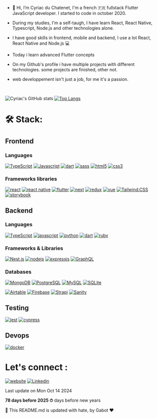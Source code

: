 
- 👋 Hi, I’m Cyriac du Chatenet, I'm a french 🇫🇷 fullstack Flutter JavaScript developer. I started to code in october 2020.
- During my studies, I'm a self-taugh, I have learn React, React Native, Typescript, Node.js and other technologies alone.
- I have good skills in frontend, mobile and backend, I use a lot React, React Native and Node.js 💻
- Today i learn advanced Flutter concepts
  
- On my Github's profile i have multiple projects with different technologies. some projects are finished, other not.
- web developpement isn't just a job, for me it's a passion.
<br>

![Cyriac's GitHub stats](https://github-readme-stats.vercel.app/api?username=CyriacduChatenet&show_icons=true&theme=tokyonight)
[![Top Langs](https://github-readme-stats.vercel.app/api/top-langs/?username=CyriacduChatenet&layout=compact&langs_count=10&theme=tokyonight&card_width=450)]()

# 🛠 Stack:
## Frontend
### Languages

[![TypeScript](https://img.shields.io/badge/TypeScript-007ACC?style=for-the-badge&logo=typescript&logoColor=white)](https://www.typescriptlang.org/docs/)
[![Javascript](https://img.shields.io/badge/JavaScript-323330?style=for-the-badge&logo=javascript&logoColor=F7DF1E)](https://www.javascript.com/)
[![dart](https://img.shields.io/badge/Dart-2DB6F5?style=for-the-badge&logo=dart&logoColor=FFFFFF)](https://dart.dev/)
[![sass](https://img.shields.io/badge/Sass-CC6699?style=for-the-badge&logo=sass&logoColor=white)](https://sass-lang.com/)
[![html5](https://img.shields.io/badge/HTML5-E34F26?style=for-the-badge&logo=html5&logoColor=white)](https://devdocs.io/css/)
[![css3](https://img.shields.io/badge/CSS3-1572B6?style=for-the-badge&logo=css3&logoColor=white)](https://devdocs.io/html/)

### Frameworks libraries
[![react](https://img.shields.io/badge/React-20232A?style=for-the-badge&logo=react&logoColor=61DAFB)](https://fr.reactjs.org/)
[![react native](https://img.shields.io/badge/React_native-20232A?style=for-the-badge&logo=react&logoColor=61DAFB)](https://reactnative.dev/)
[![flutter](https://img.shields.io/badge/Flutter-60C8F7?style=for-the-badge&logo=flutter&logoColor=FFFFFF)](https://flutter.dev/)
[![next](https://img.shields.io/badge/Next.js-20232A?style=for-the-badge&logo=nextdotjs&logoColor=FFFFFF)](https://nextjs.org/)
[![redux](https://img.shields.io/badge/Redux_Toolkit-7649BD?style=for-the-badge&logo=redux&logoColor=FFFFFF)](https://redux-toolkit.js.org/)
[![vue](https://img.shields.io/badge/Vue-20232A?style=for-the-badge&logo=vuedotjs&logoColor=44D292)](https://vuejs.org/)
[![Tailwind.CSS](https://img.shields.io/badge/TailwindCSS-16a1ba?style=for-the-badge&logo=tailwindcss&logoColor=white)](https://tailwindcss.com/)
[![storybook](https://img.shields.io/badge/Storybook.js-FF4685?style=for-the-badge&logo=storybook&logoColor=FFFFFF)](https://storybook.js.org/)

## Backend
### Languages
[![TypeScript](https://img.shields.io/badge/TypeScript-007ACC?style=for-the-badge&logo=typescript&logoColor=white)](https://www.typescriptlang.org/docs/)
[![javascript](https://img.shields.io/badge/JavaScript-323330?style=for-the-badge&logo=javascript&logoColor=F7DF1E)](https://www.javascript.com/)
[![python](https://img.shields.io/badge/Python-3572A5?style=for-the-badge&logo=python&logoColor=FFFFFF)](https://www.python.org/)
[![dart](https://img.shields.io/badge/Dart-2DB6F5?style=for-the-badge&logo=dart&logoColor=FFFFFF)](https://dart.dev/)
[![ruby](https://img.shields.io/badge/Ruby-CC332D?style=for-the-badge&logo=ruby&logoColor=FFFFFF)](https://www.ruby-lang.org/fr/documentation/)

### Frameworks & Libraries
[![Nest.js](https://img.shields.io/badge/Nest.js-E0234D?style=for-the-badge&logo=nestjs&logoColor=white)](https://nestjs.com/)
[![nodejs](https://img.shields.io/badge/Node.js-339933?style=for-the-badge&logo=nodedotjs&logoColor=white)](https://nodejs.org/en/)
[![expressjs](https://img.shields.io/badge/Express.js-000000?style=for-the-badge&logo=express&logoColor=white)](https://expressjs.com/fr/)
[![GraphQL](https://img.shields.io/badge/GraphQL-e732ac?style=for-the-badge&logo=graphql&logoColor=white)](https://graphql.org/)

### Databases 
[![MongoDB](https://img.shields.io/badge/MongoDB-4EA94B?style=for-the-badge&logo=mongodb&logoColor=white)]()
[![PostgreSQL](https://img.shields.io/badge/PostgreSQL-336790?style=for-the-badge&logo=postgresql&logoColor=white)](https://www.postgresql.org/)
[![MySQL](https://img.shields.io/badge/MySQL-3459c9?style=for-the-badge&logo=mysql&logoColor=white)](https://www.mysql.com/fr/)
[![SQLite](https://img.shields.io/badge/SQLite-0F6BB7?style=for-the-badge&logo=sqlite&logoColor=white)](https://sqlite.org/index.html)

[![Airtable](https://img.shields.io/badge/Airtable-18BFFF?style=for-the-badge&logo=Airtable&logoColor=white)](https://airtable.com/)
[![Firebase](https://img.shields.io/badge/Firebase-039BE5?style=for-the-badge&logo=Firebase&logoColor=white)](https://firebase.google.com/)
[![Strapi](https://img.shields.io/badge/Strapi-8A71F7?style=for-the-badge&logo=strapi&logoColor=white)](https://strapi.io/)
[![Sanity](https://img.shields.io/badge/Sanity-F03F2E?style=for-the-badge&logo=sanity_studio&logoColor=white)](https://sanity.io/)

## Testing
[![jest](https://img.shields.io/badge/Jest-99425B?style=for-the-badge&logo=jest&logoColor=FFFFFF)](https://jestjs.io/fr/)
[![cypress](https://img.shields.io/badge/Cypress-1C1E2E?style=for-the-badge&logo=cypress&logoColor=28E79B)](https://www.cypress.io/)

## Devops
[![docker](https://img.shields.io/badge/Docker-2CA5E0?style=for-the-badge&logo=docker&logoColor=white)](https://www.docker.com/)

# Let's connect :
[![website](https://img.shields.io/badge/Website-eaeaea?style=for-the-badge&logo=web&logoColor=white)]()
[![Linkedin](https://img.shields.io/badge/LinkedIn-0078D4?style=for-the-badge&logo=linkedin&logoColor=white)]()

Last update on Mon Oct 14 2024

**78 days before 2025 ⏱** days before new years

🤖 This README.md is updated with hate, by Gabot ❤️

